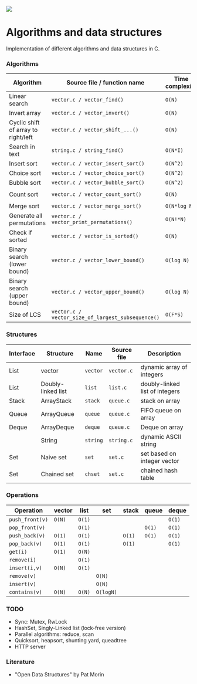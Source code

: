 ![](https://github.com/vadimgush/algorithms/workflows/CMake/badge.svg)

# Algorithms and data structures

Implementation of different algorithms and data structures in C.

### Algorithms

| Algorithm                             | Source file / function name                         | Time complexity       | Space complexity  |
| ------------------------------------- | --------------------------------------------------- | --------------------- | ----------------- |
| Linear search                         | `vector.c / vector_find()`                          | ``O(N)``              |                   |
| Invert array                          | `vector.c / vector_invert()`                        | ``O(N)``              |                   |
| Cyclic shift of array to right/left   | `vector.c / vector_shift_...()`                     | ``O(N)``              |                   |
| Search in text                        | `string.c / string_find()`                          | ``O(N*I)``            |                   |
| Insert sort                           | `vector.c / vector_insert_sort()`                   | ``O(N^2)``            | ``O(1)``          |
| Choice sort                           | `vector.c / vector_choice_sort()`                   | ``O(N^2)``            | ``O(1)``          |
| Bubble sort                           | `vector.c / vector_bubble_sort()`                   | ``O(N^2)``            | ``O(1)``          |
| Count sort                            | `vector.c / vector_count_sort()`                    | ``O(N)``              | ``O(max - min)``  |
| Merge sort                            | `vector.c / vector_merge_sort()`                    | ``O(N*log N)``        | ``O(N)``          |
| Generate all permutations             | `vector.c / vector_print_permutations()`            | ``O(N!*N)``           | ``O(N)``          |
| Check if sorted                       | `vector.c / vector_is_sorted()`                     | ``O(N)``              | ``O(1)``          |
| Binary search (lower bound)           | `vector.c / vector_lower_bound()`                   | ``O(log N)``          | ``O(1)``          |
| Binary search (upper bound)           | `vector.c / vector_upper_bound()`                   | ``O(log N)``          | ``O(1)``          |
| Size of LCS                           | `vector.c / vector_size_of_largest_subsequence()`   | ``O(F*S)``            | ``O(F*S)``        |

### Structures

| Interface        | Structure                 | Name      | Source file       | Description                           |
| ---------------- | ------------------------- | --------- | ----------------- | ------------------------------------- |
| List             | vector                    | `vector`  | `vector.c`        | dynamic array of integers             |
| List             | Doubly-linked list        | `list`    | `list.c`          | doubly-linked list of integers        |
| Stack            | ArrayStack                | `stack`   | `queue.c`         | stack on array                        |
| Queue            | ArrayQueue                | `queue`   | `queue.c`         | FIFO queue on array                   |
| Deque            | ArrayDeque                | `deque`   | `queue.c`         | Deque on array                        |
|                  | String                    | `string`  | `string.c`        | dynamic ASCII string                  |
| Set              | Naive set                 | `set`     | `set.c`           | set based on integer vector           |
| Set              | Chained set               | `chset`   | `set.c`           | chained hash table                    |

### Operations

| Operation         | vector   | list     | set         | stack     | queue     | deque    |
| ----------------- | -------- | -------- | ----------- | --------- | --------- | -------- |
| `push_front(v)`   | ``O(N)`` | ``O(1)`` |             |           |           | ``O(1)`` |
| `pop_front(v)`    |          | ``O(1)`` |             |           | ``O(1)``  | ``O(1)`` |
| `push_back(v)`    | ``O(1)`` | ``O(1)`` |             | ``O(1)``  | ``O(1)``  | ``O(1)`` |
| `pop_back(v)`     | ``O(1)`` | ``O(1)`` |             | ``O(1)``  |           | ``O(1)`` |
| `get(i)`          | ``O(1)`` | ``O(N)`` |             |           |           |          |
| `remove(i)`       |          | ``O(1)`` |             |           |           |          |
| `insert(i,v)`     | ``O(N)`` | ``O(1)`` |             |           |           |          |
| `remove(v)`       |          |          | ``O(N)``    |           |           |          |
| `insert(v)`       |          |          | ``O(N)``    |           |           |          |
| `contains(v)`     | ``O(N)`` | ``O(N)`` | ``O(logN)`` |           |           |          |

### TODO 
 * Sync: Mutex, RwLock
 * HashSet, Singly-Linked list (lock-free version)
 * Parallel algorithms: reduce, scan
 * Quicksort, heapsort, shunting yard, queadtree
 * HTTP server

### Literature
 * "Open Data Structures" by Pat Morin

